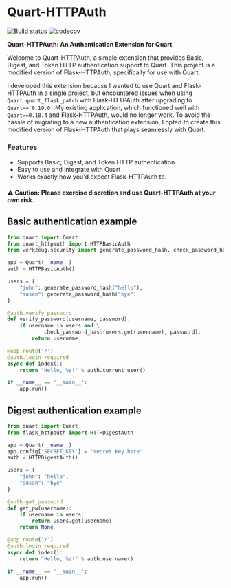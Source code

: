 Quart-HTTPAuth
==============

[![Build status](https://github.com/collinsmarra/Quart-HTTPAuth/workflows/build/badge.svg)](https://github.com/collinsmarra/Quart-HTTPAuth/actions) [![codecov](https://codecov.io/gh/collinsmarra/Quart-HTTPAuth/graph/badge.svg?token=USMED5G5O2)](https://codecov.io/gh/collinsmarra/Quart-HTTPAuth)

**Quart-HTTPAuth: An Authentication Extension for Quart**

Welcome to Quart-HTTPAuth, a simple extension that provides Basic, Digest, and Token HTTP authentication support to Quart.
This project is a modified version of Flask-HTTPAuth, specifically for use with Quart.

I developed this extension because I wanted to use Quart and Flask-HTTPAuth in a single project, but encountered issues when using `Quart.quart_flask_patch` with Flask-HTTPAuth after upgrading to `Quart=='0.19.0'`.My existing application, which functioned well with `Quart==0.18.4` and Flask-HTTPAuth, would no longer work. To avoid the hassle of migrating to a new authentication extension, I opted to create this modified version of Flask-HTTPAuth that plays seamlessly with Quart.

### Features

* Supports Basic, Digest, and Token HTTP authentication
* Easy to use and integrate with Quart
* Works exactly how you'd expect Flask-HTTPAuth to.


#### ⚠️ Caution: Please exercise discretion and use Quart-HTTPAuth at your own risk.


Basic authentication example
----------------------------

```python
from quart import Quart
from quart_httpauth import HTTPBasicAuth
from werkzeug.security import generate_password_hash, check_password_hash

app = Quart(__name__)
auth = HTTPBasicAuth()

users = {
    "john": generate_password_hash("hello"),
    "susan": generate_password_hash("bye")
}

@auth.verify_password
def verify_password(username, password):
    if username in users and \
            check_password_hash(users.get(username), password):
        return username

@app.route('/')
@auth.login_required
async def index():
    return "Hello, %s!" % auth.current_user()

if __name__ == '__main__':
    app.run()
```


Digest authentication example
-----------------------------

```python
from quart import Quart
from flask_httpauth import HTTPDigestAuth

app = Quart(__name__)
app.config['SECRET_KEY'] = 'secret key here'
auth = HTTPDigestAuth()

users = {
    "john": "hello",
    "susan": "bye"
}

@auth.get_password
def get_pw(username):
    if username in users:
        return users.get(username)
    return None

@app.route('/')
@auth.login_required
async def index():
    return "Hello, %s!" % auth.username()

if __name__ == '__main__':
    app.run()
```
